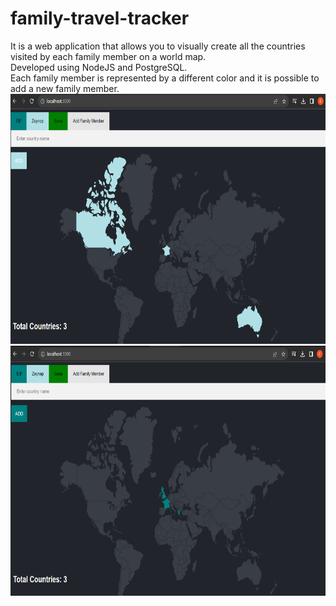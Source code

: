 # family-travel-tracker

It is a web application that allows you to visually create all the countries visited by each family member on a world map.  
Developed using NodeJS and PostgreSQL.  
Each family member is represented by a different color and it is possible to add a new family member.  
<img src="images/zeynep.png" width = "700" height="400">  
<img src="images/elif.png" width = "700" height="400">  

